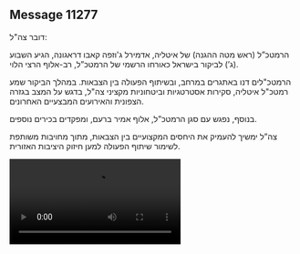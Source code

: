 ## Message 11277

דובר צה"ל: 

הרמטכ”ל (ראש מטה ההגנה) של איטליה, אדמירל ג'וזפה קאבו דראגונה, הגיע השבוע (ג’) לביקור בישראל כאורחו הרשמי של הרמטכ”ל, רב-אלוף הרצי הלוי.

הרמטכ"לים דנו באתגרים במרחב, ובשיתוף הפעולה בין הצבאות. במהלך הביקור שמע רמטכ"ל איטליה, סקירות אסטרטגיות וביטחוניות מקציני צה"ל, בדגש על המצב בגזרה הצפונית והאירועים המבצעיים האחרונים.

בנוסף, נפגש עם סגן הרמטכ”ל, אלוף אמיר ברעם, ומפקדים בכירים נוספים.

צה”ל ימשיך להעמיק את היחסים המקצועיים בין הצבאות, מתוך מחויבות משותפת לשימור שיתוף הפעולה למען חיזוק היציבות האזורית.

![Video](https://data.iron-swords.co.il/2024/September/04/11277/11277_media.mp4)

